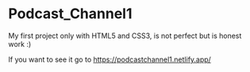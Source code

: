 # Podcast_Channel1

My first project only with HTML5 and CSS3, is not perfect but is honest work :)

If you want to see it go to https://podcastchannel1.netlify.app/
